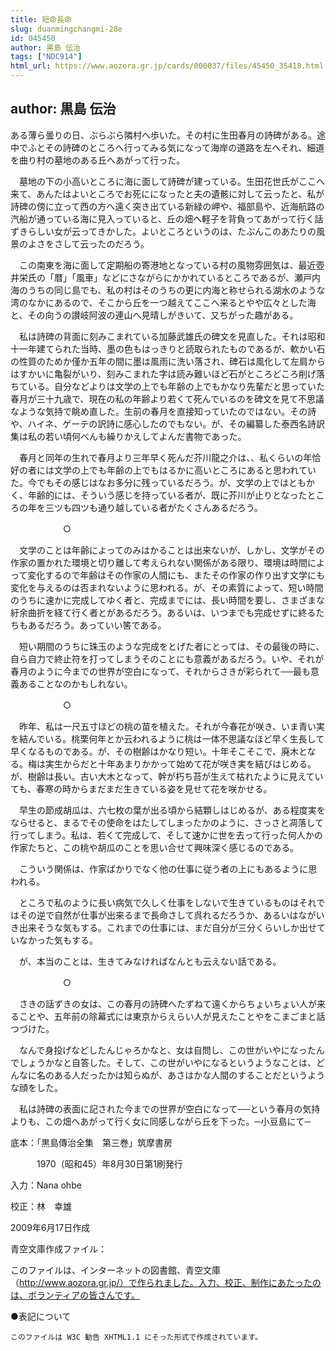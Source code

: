 ```yaml
---
title: 短命長命
slug: duanmingchangmi-28e
id: 045450
author: 黒島 伝治
tags: ["NDC914"]
html_url: https://www.aozora.gr.jp/cards/000037/files/45450_35418.html
---
```


## author: 黒島 伝治

ある薄ら曇りの日、ぶらぶら隣村へ歩いた。その村に生田春月の詩碑がある。途中でふとその詩碑のところへ行ってみる気になって海岸の道路を左へそれ、細道を曲り村の墓地のある丘へあがって行った。

　墓地の下の小高いところに海に面して詩碑が建っている。生田花世氏がここへ来て、あんたはよいところでお死にになったと夫の遺骸に対して云ったと、私が詩碑の傍に立って西の方へ遠く突き出ている新緑の岬や、福部島や、近海航路の汽船が通っている海に見入っていると、丘の畑へ軽子を背負ってあがって行く話ずきらしい女が云ってきかした。よいところというのは、たぶんこのあたりの風景のよさをさして云ったのだろう。

　この南東を海に面して定期船の寄港地となっている村の風物雰囲気は、最近壺井栄氏の「暦」「風車」などにさながらにかかれているところであるが、瀬戸内海のうちの同じ島でも、私の村はそのうちの更に内海と称せられる湖水のような湾のなかにあるので、そこから丘を一つ越えてここへ来るとやや広々とした海と、その向うの讃岐阿波の連山へ見晴しがきいて、又ちがった趣がある。

　私は詩碑の背面に刻みこまれている加藤武雄氏の碑文を見直した。それは昭和十一年建てられた当時、墨の色もはっきりと読取られたものであるが、軟かい石の性質のためか僅か五年の間に墨は風雨に洗い落され、碑石は風化して左肩からはすかいに亀裂がいり、刻みこまれた字は読み難いほど石がところどころ削げ落ちている。自分などよりは文学の上でも年齢の上でもかなり先輩だと思っていた春月が三十九歳で、現在の私の年齢より若くて死んでいるのを碑文を見て不思議なような気持で眺め直した。生前の春月を直接知っていたのではない。その詩や、ハイネ、ゲーテの訳詩に感心したのでもない。が、その編纂した泰西名詩訳集は私の若い頃何べんも繰りかえしてよんだ書物であった。

　春月と同年の生れで春月より三年早く死んだ芥川龍之介は、、私くらいの年恰好の者には文学の上でも年齢の上でもはるかに高いところにあると思われていた。今でもその感じはなお多分に残っているだろう。が、文学の上ではともかく、年齢的には、そういう感じを持っている者が、既に芥川が止りとなったところの年を三ツも四ツも通り越している者がたくさんあるだろう。

　　　　　　○

　文学のことは年齢によってのみはかることは出来ないが、しかし、文学がその作家の置かれた環境と切り離して考えられない関係がある限り、環境は時間によって変化するので年齢はその作家の人間にも、またその作家の作り出す文学にも変化を与えるのは否まれないように思われる。が、その素質によって、短い時間のうちに速かに完成してゆく者と、完成までには、長い時間を要し、さまざまな紆余曲折を経て行く者とがあるだろう。あるいは、いつまでも完成せずに終るたちもあるだろう。あっていい筈である。

　短い期間のうちに珠玉のような完成をとげた者にとっては、その最後の時に、自ら自力で終止符を打ってしまうそのことにも意義があるだろう。いや、それが春月のように今までの世界が空白になって、それからさきが彩られて──最も意義あることなのかもしれない。

　　　　　　○

　昨年、私は一尺五寸ほどの桃の苗を植えた。それが今春花が咲き、いま青い実を結んでいる。桃栗何年とか云われるように桃は一体不思議なほど早く生長して早くなるものである。が、その樹齢はかなり短い。十年そこそこで、廃木となる。梅は実生からだと十年あまりかかって始めて花が咲き実を結びはじめる。が、樹齢は長い。古い大木となって、幹が朽ち苔が生えて枯れたように見えていても、春寒の時からまだまだ生きている姿を見せて花を咲かせる。

　早生の節成胡瓜は、六七枚の葉が出る頃から結顆しはじめるが、ある程度実をならせると、まるでその使命をはたしてしまったかのように、さっさと凋落して行ってしまう。私は、若くて完成して、そして速かに世を去って行った何人かの作家たちと、この桃や胡瓜のことを思い合せて興味深く感じるのである。

　こういう関係は、作家ばかりでなく他の仕事に従う者の上にもあるように思われる。

　ところで私のように長い病気で久しく仕事をしないで生きているものはそれではその逆で自然が仕事が出来るまで長命さして呉れるだろうか、あるいはながいき出来そうな気もする。これまでの仕事には、まだ自分が三分くらいしか出せていなかった気もする。

　が、本当のことは、生きてみなければなんとも云えない話である。

　　　　　　○

　さきの話ずきの女は、この春月の詩碑へたずねて遠くからちょいちょい人が来ることや、五年前の除幕式には東京からえらい人が見えたことやをこまごまと話つづけた。

　なんで身投げなどしたんじゃろかなと、女は自問し、この世がいやになったんでしょうかなと自答した。そして、この世がいやになるというようなことは、どんなに名のある人だったかは知らぬが、あさはかな人間のすることだというような顔をした。

　私は詩碑の表面に記された今までの世界が空白になって──という春月の気持よりも、この畑へあがって行く女に同感しながら丘を下った。─小豆島にて─













底本：「黒島傳治全集　第三巻」筑摩書房


　　　1970（昭和45）年8月30日第1刷発行

入力：Nana ohbe

校正：林　幸雄

2009年6月17日作成

青空文庫作成ファイル：

このファイルは、インターネットの図書館、青空文庫（http://www.aozora.gr.jp/）で作られました。入力、校正、制作にあたったのは、ボランティアの皆さんです。











●表記について


	このファイルは W3C 勧告 XHTML1.1 にそった形式で作成されています。